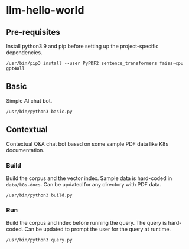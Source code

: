 # llm-hello-world

## Pre-requisites
Install python3.9 and pip before setting up the project-specific dependencies.
```shell
/usr/bin/pip3 install --user PyPDF2 sentence_transformers faiss-cpu gpt4all
```

## Basic
Simple AI chat bot.
```shell
/usr/bin/python3 basic.py
```

## Contextual
Contextual Q&A chat bot based on some sample PDF data like K8s documentation.

### Build
Build the corpus and the vector index. Sample data is hard-coded in `data/k8s-docs`. Can be updated for any directory with PDF data.
```shell
/usr/bin/python3 build.py
```

### Run
Build the corpus and index before running the query. The query is hard-coded. Can be updated to prompt the user for the query at runtime.
```shell
/usr/bin/python3 query.py
```
